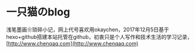 # 一只猫のblog

浅笔墨画❀琐碎小记，网上代号喜欢用okaychen，2017年12月5日基于hexo+github搭建本站托管在github，初衷只是个人写作和技术生活的学习记录，[http://www.chenqaq.com](http://www.chenqaq.com)